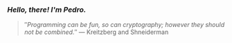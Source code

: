### *Hello, there! I'm Pedro.*
> ″*Programming can be fun, so can cryptography; however they should not be combined.*″
 — Kreitzberg and Shneiderman
